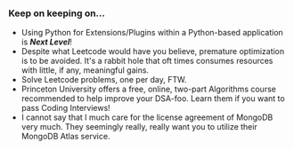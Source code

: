 ### Keep on keeping on...

+ Using Python for Extensions/Plugins within a Python-based application is ***Next Level***!
+ Despite what Leetcode would have you believe, premature optimization is to be avoided.  It's a rabbit hole that oft times consumes resources with little, if any, meaningful gains.
+ Solve Leetcode problems, one per day, FTW.
+ Princeton University offers a free, online, two-part Algorithms course recommended to help improve your DSA-foo.  Learn them if you want to pass Coding Interviews!
+ I cannot say that I much care for the license agreement of MongoDB very much.  They seemingly really, really want you to utilize their MongoDB Atlas service.

<!--
**cazamedia/cazamedia** is a ✨ _special_ ✨ repository because its `README.md` (this file) appears on your GitHub profile.

Here are some ideas to get you started:

- 🔭 I’m currently working on ...
- 🌱 I’m currently learning ...
- 👯 I’m looking to collaborate on ...
- 🤔 I’m looking for help with ...
- 💬 Ask me about ...
- 📫 How to reach me: ...
- 😄 Pronouns: ...
- ⚡ Fun fact: ...
-->
